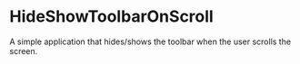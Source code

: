 # HideShowToolbarOnScroll
A simple application that hides/shows the toolbar when the user scrolls the screen.
